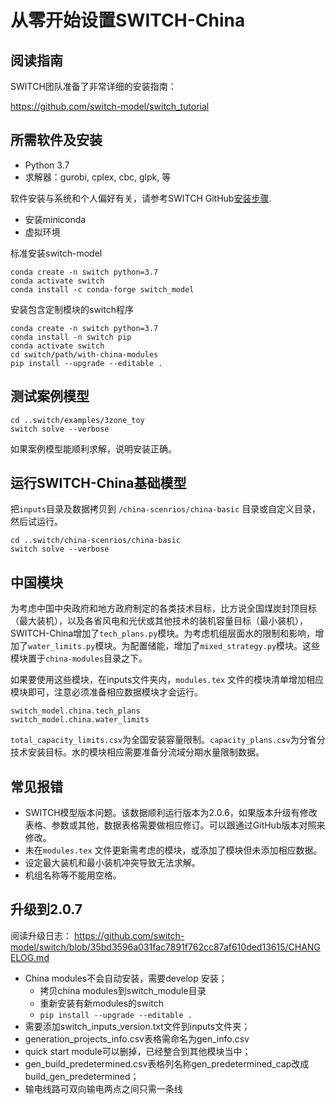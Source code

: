 # 从零开始设置SWITCH-China

## 阅读指南

SWITCH团队准备了非常详细的安装指南：

<https://github.com/switch-model/switch_tutorial>


## 所需软件及安装

* Python 3.7
* 求解器：gurobi, cplex, cbc, glpk, 等

软件安装与系统和个人偏好有关，请参考SWITCH GitHub[安装步骤](https://github.com/switch-model/switch/blob/master/INSTALL.md).


- 安装miniconda
- 虚拟环境 

标准安装switch-model

```
conda create -n switch python=3.7
conda activate switch
conda install -c conda-forge switch_model
```

安装包含定制模块的switch程序

```
conda create -n switch python=3.7
conda install -n switch pip
conda activate switch
cd switch/path/with-china-modules
pip install --upgrade --editable .
```




## 测试案例模型

```
cd ..switch/examples/3zone_toy
switch solve --verbose
```

如果案例模型能顺利求解，说明安装正确。

## 运行SWITCH-China基础模型

把``inputs``目录及数据拷贝到 ``/china-scenrios/china-basic`` 目录或自定义目录，然后试运行。

```
cd ..switch/china-scenrios/china-basic
switch solve --verbose
```

## 中国模块
为考虑中国中央政府和地方政府制定的各类技术目标，比方说全国煤炭封顶目标（最大装机），以及各省风电和光伏或其他技术的装机容量目标（最小装机），SWITCH-China增加了``tech_plans.py``模块。为考虑机组层面水的限制和影响，增加了``water_limits.py``模块。为配置储能，增加了``mixed_strategy.py``模块。这些模块置于``china-modules``目录之下。

如果要使用这些模块，在inputs文件夹内，``modules.tex`` 文件的模块清单增加相应模块即可，注意必须准备相应数据模块才会运行。

```
switch_model.china.tech_plans
switch_model.china.water_limits
```

``total_capacity_limits.csv``为全国安装容量限制。``capacity_plans.csv``为分省分技术安装目标。水的模块相应需要准备分流域分期水量限制数据。


## 常见报错

- SWITCH模型版本问题。该数据顺利运行版本为2.0.6，如果版本升级有修改表格、参数或其他，数据表格需要做相应修订。可以跟通过GitHub版本对照来修改。 
- 未在``modules.tex`` 文件更新需考虑的模块，或添加了模块但未添加相应数据。
- 设定最大装机和最小装机冲突导致无法求解。
- 机组名称等不能用空格。

## 升级到2.0.7

阅读升级日志：
<https://github.com/switch-model/switch/blob/35bd3596a031fac7891f762cc87af610ded13615/CHANGELOG.md>

- China modules不会自动安装，需要develop 安装；
	- 拷贝china modules到switch_module目录
	- 重新安装有新modules的switch
	- `pip install --upgrade --editable .` 
- 需要添加switch\_inputs\_version.txt文件到inputs文件夹；
- generation\_projects\_info.csv表格需命名为gen_info.csv
- quick start module可以删掉，已经整合到其他模块当中；
- gen\_build\_predetermined.csv表格列名称gen\_predetermined\_cap改成build\_gen\_predetermined；
- 输电线路可双向输电两点之间只需一条线

